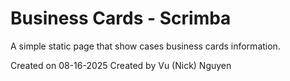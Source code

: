 # Business Cards - Scrimba

A simple static page that show cases business cards information.

Created on 08-16-2025
Created by Vu (Nick) Nguyen
